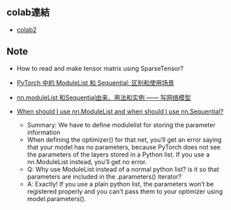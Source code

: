 ## colab連結
- [colab2](https://colab.research.google.com/drive/1Aa0eKSmyYef1gORvlHv7EeQzSVRb30eL?usp=sharing)

## Note
- How to read and make tensor matrix using SparseTensor?
- [PyTorch 中的 ModuleList 和 Sequential: 区别和使用场景](https://zhuanlan.zhihu.com/p/64990232)

- [nn.moduleList 和Sequential由来、用法和实例 —— 写网络模型](https://blog.csdn.net/e01528/article/details/84397174)

- [When should I use nn.ModuleList and when should I use nn.Sequential?](https://discuss.pytorch.org/t/when-should-i-use-nn-modulelist-and-when-should-i-use-nn-sequential/5463)
    - Summary: We have to define modulelist for storing the parameter information
    - When defining the optimizer() for that net, you’ll get an error saying that your model has no parameters, because PyTorch does not see the parameters of the layers stored in a Python list. If you use a nn.ModuleList instead, you’ll get no error.
    - Q: Why use ModuleList instead of a normal python list? is it so that parameters are included in the .parameters() iterator?
    - A: Exactly! If you use a plain python list, the parameters won’t be registered properly and you can’t pass them to your optimizer using model.parameters().
